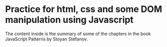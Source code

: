 # Practice for html, css and some DOM manipulation using Javascript

The content inside is the summary of some of the chapters in the book JavaScript Patterns by Stoyan Stefanov.
